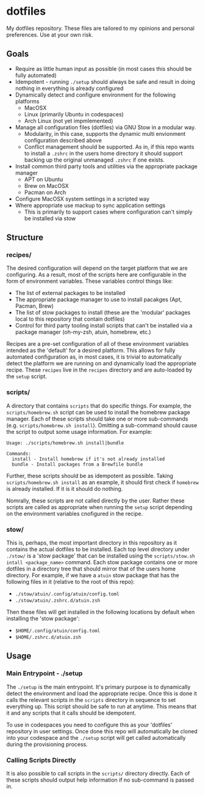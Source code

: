 # dotfiles

My dotfiles repository. These files are tailored to my opinions and personal preferences. Use at your own risk.

## Goals

- Require as little human input as possible (in most cases this should be fully automated)
- Idempotent - running `./setup` should always be safe and result in doing nothing in everything is already configured
- Dynamically detect and configure environment for the following platforms
  - MacOSX
  - Linux (primarily Ubuntu in codespaces)
  - Arch Linux (not yet impmlemented)
- Manage all configuration files (dotfiles) via GNU Stow in a modular way.
  - Modularity, in this case, supports the dynamic multi envionment configuration described above
  - Conflict management should be supported. As in, if this repo wants to install a `.zshrc` in the users home directory it should support backing up the original unmanaged `.zshrc` if one exists.
- Install common third party tools and utilities via the appropriate package manager
  - APT on Ubuntu
  - Brew on MacOSX
  - Pacman on Arch
- Configure MacOSX system settings in a scripted way
- Where appropriate use mackup to sync application settings
  - This is primarily to support cases where configuration can't simply be installed via stow

## Structure

### recipes/

The desired configuration will depend on the target platform that we are configuring. As a result, most of the scripts here are configurable in the form of environment variables. These variables control things like:

- The list of external packages to be installed
- The appropriate package manager to use to install pacakges (Apt, Pacman, Brew)
- The list of stow packages to install (these are the 'modular' packages local to this repository that contain dotfiles)
- Control for third party tooling install scripts that can't be installed via a package manager (oh-my-zsh, atuin, homebrew, etc.)

Recipes are a pre-set configuration of all of these environment variables intended as the 'default' for a desired platform. This allows for fully automated configuration as, in most cases, it is trivial to automatically detect the platform we are running on and dynamically load the appropriate recipe. These `recipes` live in the `recipes` directory and are auto-loaded by the `setup` script.

### scripts/

A directory that contains `scripts` that do specific things. For example, the `scripts/homebrew.sh` script can be used to install the homebrew package manager. Each of these scripts should take one or more sub-commands (e.g. `scripts/homebrew.sh install`). Omitting a sub-command should cause the script to output some usage information. For example:

```text
Usage: ./scripts/homebrew.sh install|bundle

Commands:
  install - Install homebrew if it's not already installed
  bundle - Install packages from a Brewfile bundle
```

Further, these scripts should be as idempotent as possible. Taking `scripts/homebrew.sh install` as an example, it should first check if `homebrew` is already installed. If it is it should do nothing.

Nomrally, these scripts are not called directly by the user. Rather these scripts are called as appropriate when running the `setup` script depending on the environment variables cnofigured in the recipe.

### stow/

This is, perhaps, the most important directory in this repository as it contains the actual dotfiles to be installed. Each top level directory under `./stow/` is a 'stow package' that can be installed using the `scripts/stow.sh intall <package_name>` command. Each stow package contains one or more dotfiles in a directory tree that should mirror that of the users home directory. For example, if we have a `atuin` stow package that has the following files in it (relative to the root of this repo):

- `./stow/atuin/.config/atuin/config.toml`
- `./stow/atuin/.zshrc.d/atuin.zsh`

Then these files will get installed in the following locations by default when installing the 'stow package':

- `$HOME/.config/atuin/config.toml`
- `$HOME/.zshrc.d/atuin.zsh`

## Usage

### Main Entrypoint - ./setup

The `./setup` is the main entrypoint. It's primary purpose is to dynamically detect the environment and load the appropriate recipe. Once this is done it calls the relevant scripts in the `scripts` directory in sequence to set everything up. This script should be safe to run at anytime. This means that it and any scripts that it calls should be idempotent.

To use in codespaces you need to configure this as your 'dotfiles' repository in user settings. Once done this repo will automatically be cloned into your codespace and the `./setup` script will get called automatically during the provisioning process.

### Calling Scripts Directly

It is also possible to call scripts in the `scripts/` directory directly. Each of these scripts should output help information if no sub-command is passed in.
